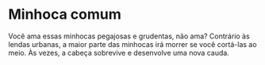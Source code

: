 # Minhoca comum

Você ama essas minhocas pegajosas e grudentas, não ama? Contrário às lendas
urbanas, a maior parte das minhocas irá morrer se você cortá-las ao meio. Às
vezes, a cabeça sobrevive e desenvolve uma nova cauda.
